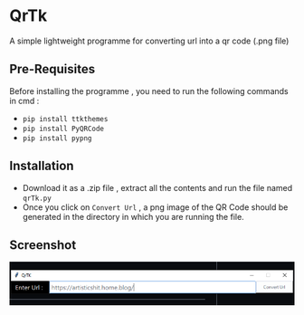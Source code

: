 # QrTk
A simple lightweight programme for converting url into a qr code (.png file)

## Pre-Requisites
Before installing the programme , you need to run the following commands in cmd :
- `pip install ttkthemes`
- `pip install PyQRCode`
- `pip install pypng`

## Installation
- Download it as a .zip file , extract all the contents and run the file named `qrTk.py`
- Once you click on `Convert Url` , a png image of the QR Code should be generated in the directory in which you are running the file.

## Screenshot
![QrTk Screenshot](https://github.com/jusspatel/QrTk/blob/main/Screenshot%20(371).png)
